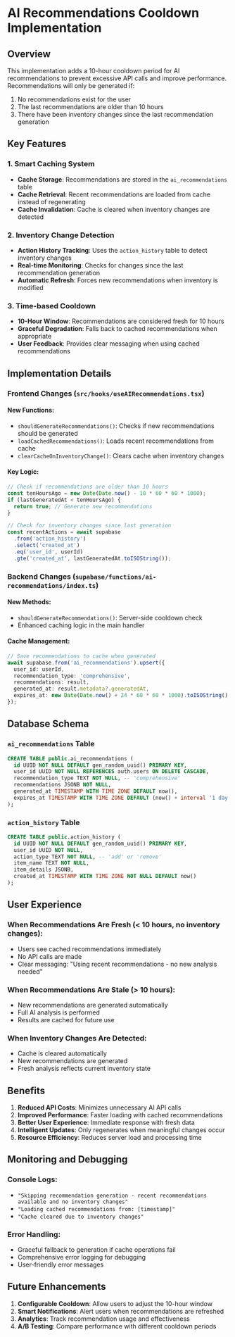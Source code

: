 # AI Recommendations Cooldown Implementation

## Overview

This implementation adds a 10-hour cooldown period for AI recommendations to prevent excessive API calls and improve performance. Recommendations will only be generated if:

1. No recommendations exist for the user
2. The last recommendations are older than 10 hours
3. There have been inventory changes since the last recommendation generation

## Key Features

### 1. Smart Caching System
- **Cache Storage**: Recommendations are stored in the `ai_recommendations` table
- **Cache Retrieval**: Recent recommendations are loaded from cache instead of regenerating
- **Cache Invalidation**: Cache is cleared when inventory changes are detected

### 2. Inventory Change Detection
- **Action History Tracking**: Uses the `action_history` table to detect inventory changes
- **Real-time Monitoring**: Checks for changes since the last recommendation generation
- **Automatic Refresh**: Forces new recommendations when inventory is modified

### 3. Time-based Cooldown
- **10-Hour Window**: Recommendations are considered fresh for 10 hours
- **Graceful Degradation**: Falls back to cached recommendations when appropriate
- **User Feedback**: Provides clear messaging when using cached recommendations

## Implementation Details

### Frontend Changes (`src/hooks/useAIRecommendations.tsx`)

#### New Functions:
- `shouldGenerateRecommendations()`: Checks if new recommendations should be generated
- `loadCachedRecommendations()`: Loads recent recommendations from cache
- `clearCacheOnInventoryChange()`: Clears cache when inventory changes

#### Key Logic:
```typescript
// Check if recommendations are older than 10 hours
const tenHoursAgo = new Date(Date.now() - 10 * 60 * 60 * 1000);
if (lastGeneratedAt < tenHoursAgo) {
  return true; // Generate new recommendations
}

// Check for inventory changes since last generation
const recentActions = await supabase
  .from('action_history')
  .select('created_at')
  .eq('user_id', userId)
  .gte('created_at', lastGeneratedAt.toISOString());
```

### Backend Changes (`supabase/functions/ai-recommendations/index.ts`)

#### New Methods:
- `shouldGenerateRecommendations()`: Server-side cooldown check
- Enhanced caching logic in the main handler

#### Cache Management:
```typescript
// Save recommendations to cache when generated
await supabase.from('ai_recommendations').upsert({
  user_id: userId,
  recommendation_type: 'comprehensive',
  recommendations: result,
  generated_at: result.metadata?.generatedAt,
  expires_at: new Date(Date.now() + 24 * 60 * 60 * 1000).toISOString()
});
```

## Database Schema

### `ai_recommendations` Table
```sql
CREATE TABLE public.ai_recommendations (
  id UUID NOT NULL DEFAULT gen_random_uuid() PRIMARY KEY,
  user_id UUID NOT NULL REFERENCES auth.users ON DELETE CASCADE,
  recommendation_type TEXT NOT NULL, -- 'comprehensive'
  recommendations JSONB NOT NULL,
  generated_at TIMESTAMP WITH TIME ZONE DEFAULT now(),
  expires_at TIMESTAMP WITH TIME ZONE DEFAULT (now() + interval '1 day')
);
```

### `action_history` Table
```sql
CREATE TABLE public.action_history (
  id UUID NOT NULL DEFAULT gen_random_uuid() PRIMARY KEY,
  user_id UUID NOT NULL,
  action_type TEXT NOT NULL, -- 'add' or 'remove'
  item_name TEXT NOT NULL,
  item_details JSONB,
  created_at TIMESTAMP WITH TIME ZONE NOT NULL DEFAULT now()
);
```

## User Experience

### When Recommendations Are Fresh (< 10 hours, no inventory changes):
- Users see cached recommendations immediately
- No API calls are made
- Clear messaging: "Using recent recommendations - no new analysis needed"

### When Recommendations Are Stale (> 10 hours):
- New recommendations are generated automatically
- Full AI analysis is performed
- Results are cached for future use

### When Inventory Changes Are Detected:
- Cache is cleared automatically
- New recommendations are generated
- Fresh analysis reflects current inventory state

## Benefits

1. **Reduced API Costs**: Minimizes unnecessary AI API calls
2. **Improved Performance**: Faster loading with cached recommendations
3. **Better User Experience**: Immediate response with fresh data
4. **Intelligent Updates**: Only regenerates when meaningful changes occur
5. **Resource Efficiency**: Reduces server load and processing time

## Monitoring and Debugging

### Console Logs:
- `"Skipping recommendation generation - recent recommendations available and no inventory changes"`
- `"Loading cached recommendations from: [timestamp]"`
- `"Cache cleared due to inventory changes"`

### Error Handling:
- Graceful fallback to generation if cache operations fail
- Comprehensive error logging for debugging
- User-friendly error messages

## Future Enhancements

1. **Configurable Cooldown**: Allow users to adjust the 10-hour window
2. **Smart Notifications**: Alert users when recommendations are refreshed
3. **Analytics**: Track recommendation usage and effectiveness
4. **A/B Testing**: Compare performance with different cooldown periods